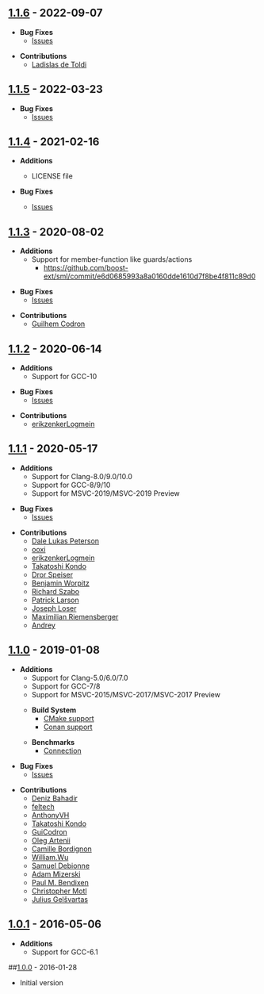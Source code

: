 ## [1.1.6] - 2022-09-07
- **Bug Fixes**
    - [Issues](https://github.com/boost-ext/sml/issues?utf8=%E2%9C%93&q=is%3Aissue+is%3Aclosed+closed%3A2022-03-23..2020-09-07+)
>
- **Contributions**
    - [Ladislas de Toldi](https://github.com/ladislas)

## [1.1.5] - 2022-03-23
- **Bug Fixes**
    - [Issues](https://github.com/boost-ext/sml/issues?utf8=%E2%9C%93&q=is%3Aissue+is%3Aclosed+closed%3A2021-02-16..2022-03-23+)

## [1.1.4] - 2021-02-16
- **Additions**
    - LICENSE file

- **Bug Fixes**
    - [Issues](https://github.com/boost-ext/sml/issues?utf8=%E2%9C%93&q=is%3Aissue+is%3Aclosed+closed%3A2020-08-02..2021-02-16+)

## [1.1.3] - 2020-08-02
- **Additions**
    - Support for member-function like guards/actions
      - https://github.com/boost-ext/sml/commit/e6d0685993a8a0160dde1610d7f8be4f811c89d0
>
- **Bug Fixes**
    - [Issues](https://github.com/boost-ext/sml/issues?utf8=%E2%9C%93&q=is%3Aissue+is%3Aclosed+closed%3A2020-08-02..2020-07-17+)
>
- **Contributions**
    - [Guilhem Codron](https://github.com/GuiCodron)

## [1.1.2] - 2020-06-14
- **Additions**
    - Support for GCC-10
>
- **Bug Fixes**
    - [Issues](https://github.com/boost-ext/sml/issues?utf8=%E2%9C%93&q=is%3Aissue+is%3Aclosed+closed%3A2020-07-17..2020-06-14+)
>
- **Contributions**
    - [erikzenkerLogmein](https://github.com/erikzenkerLogmein)

## [1.1.1] - 2020-05-17
- **Additions**
    - Support for Clang-8.0/9.0/10.0
    - Support for GCC-8/9/10
    - Support for MSVC-2019/MSVC-2019 Preview
>
- **Bug Fixes**
    - [Issues](https://github.com/boost-ext/sml/issues?utf8=%E2%9C%93&q=is%3Aissue+is%3Aclosed+closed%3A2019-01-08..2020-05-17+)
>
- **Contributions**
    - [Dale Lukas Peterson](https://github.com/hazelnusse)
    - [ooxi](https://github.com/ooxi)
    - [erikzenkerLogmein](https://github.com/erikzenkerLogmein)
    - [Takatoshi Kondo](https://github.com/redboltz)
    - [Dror Speiser](https://github.com/drorspei)
    - [Benjamin Worpitz](https://github.com/BenjaminW3)
    - [Richard Szabo]()
    - [Patrick Larson](https://github.com/palarson)
    - [Joseph Loser](https://github.com/JoeLoser)
    - [Maximilian Riemensberger]()
    - [Andrey](https://github.com/JoyIfBam5)

## [1.1.0] - 2019-01-08
- **Additions**
    - Support for Clang-5.0/6.0/7.0
    - Support for GCC-7/8
    - Support for MSVC-2015/MSVC-2017/MSVC-2017 Preview
    >
    - **Build System**
        - [CMake support](https://github.com/boost-ext/sml/blob/master/CMakeLists.txt)
        - [Conan support](https://github.com/boost-ext/sml/blob/master/conanfile.py)
    >
    - **Benchmarks**
        - [Connection](https://github.com/boost-ext/sml/tree/master/benchmark/connection)
>
- **Bug Fixes**
    - [Issues](https://github.com/boost-ext/sml/issues?utf8=%E2%9C%93&q=is%3Aissue+is%3Aclosed+closed%3A2016-05-16..2019-01-08+)
>
- **Contributions**
    - [Deniz Bahadir](https://github.com/Bagira80)
    - [feltech](https://github.com/feltech)
    - [AnthonyVH](https://github.com/AnthonyVH)
    - [Takatoshi Kondo](https://github.com/redboltz)
    - [GuiCodron](https://github.com/GuiCodron)
    - [Oleg Artenii](https://github.com/arteniioleg)
    - [Camille Bordignon](https://github.com/kamibo)
    - [William.Wu](https://github.com/justwillim)
    - [Samuel Debionne](https://github.com/sdebionne)
    - [Adam Mizerski](https://github.com/etam)
    - [Paul M. Bendixen](https://github.com/paulbendixen)
    - [Christopher Motl](https://github.com/cmotl)
    - [Julius Gelšvartas](https://github.com/JuliusGel)

## [1.0.1] - 2016-05-06
- **Additions**
    - Support for GCC-6.1

##[1.0.0] - 2016-01-28
- Initial version

[1.1.6]: https://github.com/boost-ext/sml/compare/v1.1.5...v1.1.6
[1.1.5]: https://github.com/boost-ext/sml/compare/v1.1.4...v1.1.5
[1.1.5]: https://github.com/boost-ext/sml/compare/v1.1.4...v1.1.5
[1.1.4]: https://github.com/boost-ext/sml/compare/v1.1.3...v1.1.4
[1.1.3]: https://github.com/boost-ext/sml/compare/v1.1.2...v1.1.3
[1.1.2]: https://github.com/boost-ext/sml/compare/v1.1.1...v1.1.2
[1.1.1]: https://github.com/boost-ext/sml/compare/v1.1.0...v1.1.1
[1.1.0]: https://github.com/boost-ext/sml/compare/v1.0.0...v1.1.0
[1.0.1]: https://github.com/boost-ext/sml/compare/v1.0.0...v1.0.1
[1.0.0]: https://github.com/boost-ext/sml/tree/v1.0.0
